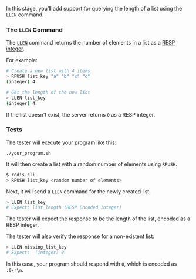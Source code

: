 In this stage, you'll add support for querying the length of a list using the `LLEN` command.

### The `LLEN` Command

The [`LLEN`](https://redis.io/docs/latest/commands/llen/) command returns the number of elements in a list as a [RESP integer](https://redis.io/docs/latest/develop/reference/protocol-spec/#integers).

For example:

```bash
# Create a new list with 4 items
> RPUSH list_key "a" "b" "c" "d"
(integer) 4

# Get the length of the new list
> LLEN list_key
(integer) 4
```

If the list doesn't exist, the server returns `0` as a RESP integer.

### Tests

The tester will execute your program like this:

```
./your_program.sh
```

It will then create a list with a random number of elements using `RPUSH`.

```bash
$ redis-cli
> RPUSH list_key <random number of elements>
```

Next, it will send a `LLEN` command for the newly created list. 

```bash
> LLEN list_key
# Expect: list_length (RESP Encoded Integer)
```

The tester will expect the response to be the length of the list, encoded as a RESP integer.

The tester will also verify the response for a non-existent list:

```bash
> LLEN missing_list_key
# Expect:  (integer) 0
```

In this case, your program should respond with `0`, which is encoded as `:0\r\n`.
